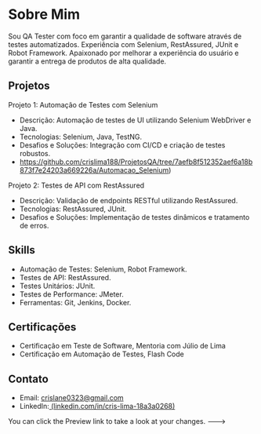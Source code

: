 # Sobre Mim
Sou QA Tester com foco em garantir a qualidade de software através de testes automatizados. Experiência com Selenium, RestAssured, JUnit e Robot Framework. Apaixonado por melhorar a experiência do usuário e garantir a entrega de produtos de alta qualidade.

## Projetos

Projeto 1: Automação de Testes com Selenium
- Descrição: Automação de testes de UI utilizando Selenium WebDriver e Java.
- Tecnologias: Selenium, Java, TestNG.
- Desafios e Soluções: Integração com CI/CD e criação de testes robustos.
- https://github.com/crislima188/ProjetosQA/tree/7aefb8f512352aef6a18b873f7e24203a669226a/Automacao_Selenium)

Projeto 2: Testes de API com RestAssured
- Descrição: Validação de endpoints RESTful utilizando RestAssured.
- Tecnologias: RestAssured, JUnit.
- Desafios e Soluções: Implementação de testes dinâmicos e tratamento de erros.


## Skills
- Automação de Testes: Selenium, Robot Framework.
- Testes de API: RestAssured.
- Testes Unitários: JUnit.
- Testes de Performance: JMeter.
- Ferramentas: Git, Jenkins, Docker.

## Certificações
- Certificação em Teste de Software, Mentoria com Júlio de Lima
- Certificação em Automação de Testes, Flash Code

## Contato
- Email: crislane0323@gmail.com
- LinkedIn:[ (linkedin.com/in/cris-lima-18a3a0268)](https://www.linkedin.com/in/cris-lima-18a3a0268?lipi=urn%3Ali%3Apage%3Ad_flagship3_profile_view_base_contact_details%3BAsEXi9HmSuCr7lgRokXgdg%3D%3D)

You can click the Preview link to take a look at your changes.
--->
